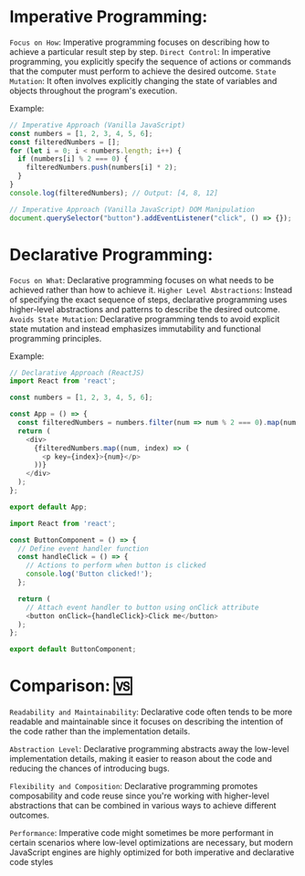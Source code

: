 # Imperative Programming:

`Focus on How`: Imperative programming focuses on describing how to achieve a particular result step by step.
`Direct Control`: In imperative programming, you explicitly specify the sequence of actions or commands that the computer must perform to achieve the desired outcome.
`State Mutation`: It often involves explicitly changing the state of variables and objects throughout the program's execution.

Example:

```JavaScript
// Imperative Approach (Vanilla JavaScript)
const numbers = [1, 2, 3, 4, 5, 6];
const filteredNumbers = [];
for (let i = 0; i < numbers.length; i++) {
  if (numbers[i] % 2 === 0) {
    filteredNumbers.push(numbers[i] * 2);
  }
}
console.log(filteredNumbers); // Output: [4, 8, 12]
```

```JavaScript
// Imperative Approach (Vanilla JavaScript) DOM Manipulation
document.querySelector("button").addEventListener("click", () => {});
```

# Declarative Programming:

`Focus on What`: Declarative programming focuses on what needs to be achieved rather than how to achieve it.
`Higher Level Abstractions`: Instead of specifying the exact sequence of steps, declarative programming uses higher-level abstractions and patterns to describe the desired outcome.
`Avoids State Mutation`: Declarative programming tends to avoid explicit state mutation and instead emphasizes immutability and functional programming principles.

Example:

```JavaScript
// Declarative Approach (ReactJS)
import React from 'react';

const numbers = [1, 2, 3, 4, 5, 6];

const App = () => {
  const filteredNumbers = numbers.filter(num => num % 2 === 0).map(num => num * 2);
  return (
    <div>
      {filteredNumbers.map((num, index) => (
        <p key={index}>{num}</p>
      ))}
    </div>
  );
};

export default App;

```

```JavaScript
import React from 'react';

const ButtonComponent = () => {
  // Define event handler function
  const handleClick = () => {
    // Actions to perform when button is clicked
    console.log('Button clicked!');
  };

  return (
    // Attach event handler to button using onClick attribute
    <button onClick={handleClick}>Click me</button>
  );
};

export default ButtonComponent;

```

# Comparison: 🆚

`Readability and Maintainability`: Declarative code often tends to be more readable and maintainable since it focuses on describing the intention of the code rather than the implementation details.

`Abstraction Level`: Declarative programming abstracts away the low-level implementation details, making it easier to reason about the code and reducing the chances of introducing bugs.

`Flexibility and Composition`: Declarative programming promotes composability and code reuse since you're working with higher-level abstractions that can be combined in various ways to achieve different outcomes.

`Performance`: Imperative code might sometimes be more performant in certain scenarios where low-level optimizations are necessary, but modern JavaScript engines are highly optimized for both imperative and declarative code styles
